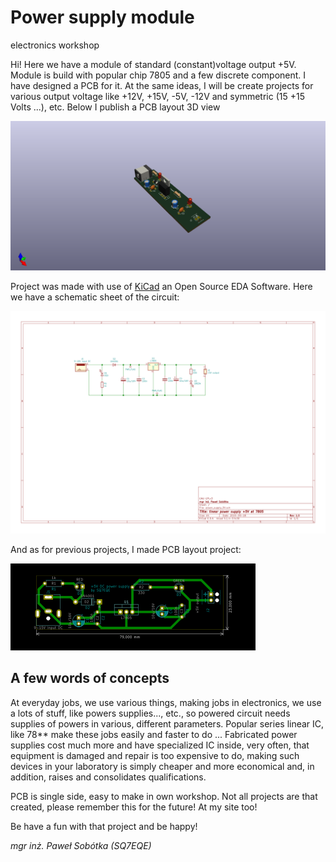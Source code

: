 # Power supply module
electronics workshop

Hi! Here we have a module of standard (constant)voltage output +5V. Module is build with popular chip 7805 and a few discrete component. I have designed a PCB for it. At the same ideas, I will be create projects for various output voltage like +12V, +15V, -5V, -12V and symmetric (15 +15 Volts ...), etc. Below I publish a PCB layout 3D view

![pict. 1](https://github.com/majsterklepka/lab1/raw/master/power_supply_5V/drawings/powersupply5V.png "Power Supply Module 3D view")

Project was made with use of [KiCad](http://http://kicad-pcb.org/ "KiCad an Open Source EDA Software") an Open Source EDA Software. Here we have a schematic sheet of the circuit:

![pict. 2](https://github.com/majsterklepka/lab1/raw/master/power_supply_5V/drawings/powersupply5V-sheet.png "Schematic Sheet of Power Supply Module") 

And as for previous projects, I made PCB layout project:

![pict. 3](https://github.com/majsterklepka/lab1/raw/master/power_supply_5V/drawings/powersupply5V-brd.png "PCB layout of Power Supply Module")

## A few words of concepts

At everyday jobs, we use various things, making jobs in electronics, we use a lots of stuff, like powers supplies..., etc., so powered circuit needs supplies of powers in various, different parameters. Popular series linear IC, like 78\*\* make these jobs easily and faster to do ... Fabricated power supplies cost much more and have specialized IC inside, very often, that equipment is damaged and repair is too expensive to do, making such devices in your laboratory is simply cheaper and more economical and, in addition, raises and consolidates qualifications.

PCB is single side, easy to make in own workshop. Not all projects are that created, please remember this for the future! At my site too!

Be have a fun with that project and be happy!

_mgr inż. Paweł Sobótka (SQ7EQE)_ 

